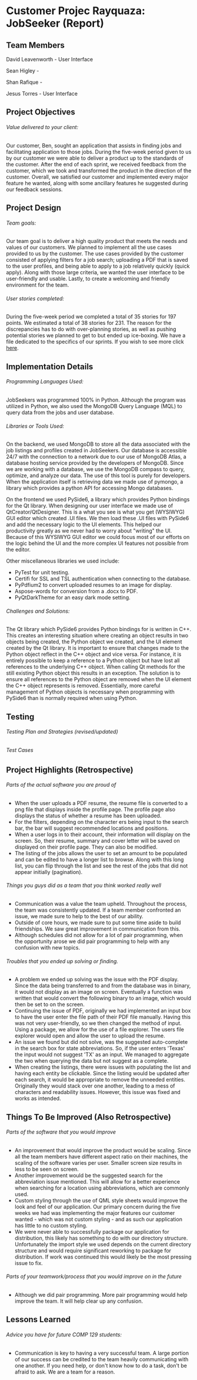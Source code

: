 # Customer Projec Rayquaza: JobSeeker (Report)  
## Team Members
David Leavenworth   - User Interface 

Sean Higley         -

Shan Rafique        -

Jesus Torres        - User Interface

## Project Objectives
######  Value delivered to your client:
Our customer, Ben, sought an application that assists in finding jobs and facilitating application to those jobs. During the five-week period given to us by our customer we were able to deliver a product up to the standards of the customer. After the end of each sprint, we received feedback from the customer, which we took and transformed the product in the direction of the customer. Overall, we satisfied our customer and implemented every major feature he wanted, along with some ancillary features he suggested during our feedback sessions.

## Project Design
###### Team goals:
Our team goal is to deliver a high quality product that meets the needs and values of our customers. We planned to implement all the use cases provided to us by the customer. The use cases provided by the customer consisted of applying filters for a job search; uploading a PDF that is saved to the user profiles, and being able to apply to a job relatively quickly (quick apply). Along with those large criteria, we wanted the user interface to be user-friendly and usable. Lastly, to create a welcoming and friendly environment for the team.

###### User stories completed:
During the five-week period we completed a total of 35 stories for 197 points. We estimated a total of 38 stories for 231. The reason for the discrepancies has to do with over-planning stories, as well as pushing potential stories we planned to get to but ended up ice-boxing. We have a file dedicated to the specifics of our sprints. If you wish to see more click [here](https://github.com/comp129/customer-project-rayquaza/blob/main/docs/Sprints.md). 

## Implementation Details
###### Programming Languages Used:
JobSeekers was programmed 100% in Python. Although the program was utilized in Python, we also used the MongoDB Query Language (MQL) to query data from the jobs and user database.

###### Libraries or Tools Used:
On the backend, we used MongoDB to store all the data associated with the job listings and profiles created in JobSeekers. Our database is accessible 24/7 with the connection to a network due to our use of MongoDB Atlas, a database hosting service provided by the developers of MongoDB. Since we are working with a database, we use the MongoDB compass to query, optimize, and analyze our data. The use of this tool is purely for developers. When the application itself is retrieving data we made use of pymongo, a library which provides a python API for accessing Mongo databases.

On the frontend we used PySide6, a library which provides Python bindings for the Qt library. When designing our user interface we made use of QtCreator/QtDesigner. This is a what you see is what you get (WYSIWYG) GUI editor which created .UI files. We then load these .UI files with PySide6 and add the necessary logic to the UI elements. This helped our productivity greatly as we never had to worry about "writing" the UI. Because of this WYSIWYG GUI editor we could focus most of our efforts on the logic behind the UI and the more complex UI features not possible from the editor.

Other miscellaneous libraries we used include:
- PyTest for unit testing.
- Certifi for SSL and TSL authentication when connecting to the database.
- PyPdfium2 to convert uploaded resumes to an image for display.
- Aspose-words for conversion from a .docx to PDF.
- PyQtDarkTheme for an easy dark mode setting.

###### Challenges and Solutions:
The Qt library which PySide6 provides Python bindings for is written in C++. This creates an interesting situation where creating an object results in two objects being created, the Python object we created, and the UI element created by the Qt library. It is important to ensure that changes made to the Python object reflect in the C++ object and vice versa. For instance, it is entirely possible to keep a reference to a Python object but have lost all references to the underlying C++ object. When calling Qt methods for the still existing Python object this results in an exception. The solution is to ensure all references to the Python object are removed when the UI element the C++ object represents is removed. Essentially, more careful management of Python objects is necessary when programming with PySide6 than is normally required when using Python.

## Testing
###### Testing Plan and Strategies (revised/updated)
###### Test Cases
## Project Highlights (Retrospective)
###### Parts of the actual software you are proud of
- When the user uploads a PDF resume, the resume file is converted to a png file that displays inside the profile page. The profile page also displays the status of whether a resume has been uploaded.
- For the filters, depending on the character ers being input to the search bar, the bar will suggest recommended locations and positions.
- When a user logs in to their account, their information will display on the screen. So, their resume, summary and cover letter will be saved on displayed on their profile page. They can also be modified.
- The listing of the jobs allows the user to set an amount to be populated and can be edited to have a longer list to browse. Along with this long list, you can flip through the list and see the rest of the jobs that did not appear initially (pagination).

###### Things you guys did as a team that you think worked really well
- Communication was a value the team upheld. Throughout the process, the team was consistently updated. If a team member confronted an issue, we made sure to help to the best of our ability.
- Outside of core hours, we made sure to put some time aside to build friendships. We saw great improvement in communication from this.
- Although schedules did not allow for a lot of pair programming, when the opportunity arose we did pair programming to help with any confusion with new topics.

###### Troubles that you ended up solving or finding.
- A problem we ended up solving was the issue with the PDF display. Since the data being transferred to and from the database was in binary, it would not display as an image on screen. Eventually a function was written that would convert the following binary to an image, which would then be set to on the screen.
- Continuing the issue of PDF, originally we had implemented an input box to have the user enter the file path of their PDF file manually. Having this was not very user-friendly, so we then changed the method of input. Using a package, we allow for the use of a file explorer. The users file explorer would open and allow the user to upload the resume.
- An issue we found but did not solve, was the suggested auto-complete in the search box for state abbreviations. So, if the user enters 'Texas' the input would not suggest 'TX' as an input. We managed to aggregate the two when querying the data but not suggest as a complete.
- When creating the listings, there were issues with populating the list and having each entity be clickable. Since the listing would be updated after each search, it would be appropriate to remove the unneeded entities. Originally they would stack over one another, leading to a mess of characters and readability issues. However, this issue was fixed and works as intended.


## Things To Be Improved (Also Retrospective)
###### Parts of the software that you would improve
- An improvement that would improve the product would be scaling. Since all the team members have different aspect ratio on their machines, the scaling of the software varies per user. Smaller screen size results in less to be seen on screen. 
- Another improvement would be the suggested search for the abbreviation issue mentioned. This will allow for a better experience when searching for a location using abbreviations, which are commonly used.
- Custom styling through the use of QML style sheets would improve the look and feel of our application. Our primary concern during the five weeks we had was implementing the major features our customer wanted - which was not custom styling - and as such our application has little to no custom styling. 
- We were never able to successfully package our application for distribution, this likely has something to do with our directory structure. Unfortunately the import style we used depends on the current directory structure and would require significant reworking to package for distribution. If work was continued this would likely be the most pressing issue to fix.

###### Parts of your teamwork/process that you would improve on in the future
- Although we did pair programming. More pair programming would help improve the team. It will help clear up any confusion.

## Lessons Learned
###### Advice you have for future COMP 129 students:
- Communication is key to having a very successful team. A large portion of our success can be credited to the team heavily communicating with one another. If you need help, or don't know how to do a task, don't be afraid to ask. We are a team for a reason.
